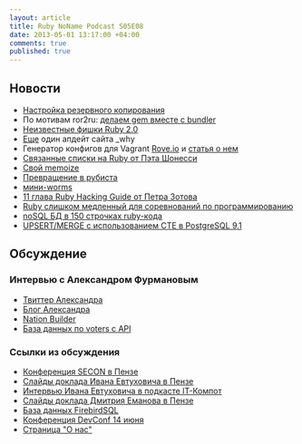 ```yaml
---
layout: article
title: Ruby NoName Podcast S05E08
date: 2013-05-01 13:17:00 +04:00
comments: true
published: true
---
```


## Новости

* [Настройка резервного копирования](http://www.csolg.com/blogs/nastroika-rezervnogo-arhivirovaniya-backup-ruby-on-rails-32-proektov)
* По мотивам ror2ru: [делаем gem вместе с bundler](http://net.tutsplus.com/tutorials/ruby/gem-creation-with-bundler/)
* [Неизвестные фишки Ruby 2.0](http://whitequark.org/blog/2013/04/14/unmentioned-features-of-ruby-2-dot-0/)
* [Еще](https://news.ycombinator.com/item?id=5571387) один апдейт сайта \_why
* Генератор конфигов для Vagrant [Rove.io](http://rove.io/) и [статья о нем](http://staal.io/blog/2013/04/12/vagrant-to-the-masses/)
* [Связанные списки на Ruby от Пэта Шонесси](http://rubysource.com/rubys-missing-data-structure/)
* [Свой memoize](http://www.commandercoriander.net/blog/2013/04/10/metaprogramming-fibonacci/)
* [Превращение в рубиста](http://collectiveidea.com/blog/archives/2013/02/25/becoming-a-rubyist/)
* [мини-worms](https://github.com/jamesmoriarty/scorched-earth-rb)
* [11 глава Ruby Hacking Guide от Петра Зотова](http://whitequark.org/blog/2013/04/01/ruby-hacking-guide-ch-11-finite-state-lexer/)
* [Ruby слишком медленный для соревнований по программированию](http://blog.clifreeder.com/blog/2013/04/21/ruby-is-too-slow-for-programming-competitions/)
* [noSQL БД в 150 строчках ruby-кода](https://github.com/sausheong/rbase)
* [UPSERT/MERGE с использованием CTE в PostgreSQL 9.1](http://vibhorkumar.wordpress.com/2011/10/26/upsertmerge-using-writable-cte-in-postgresql-9-1/)

## Обсуждение

### Интервью с Александром Фурмановым

* [Твиттер Александра](https://twitter.com/afurmanov)
* [Блог Александра](http://afurmanov.com)
* [Nation Builder](http://nationbuilder.com)
* [База данных по voters с API](http://election.nationbuilder.com/)

### Ссылки из обсуждения

* [Конференция SECON в Пензе](http://2013.secon.ru/)
* [Слайды доклада Ивана Евтуховича в Пензе](http://2013.secon.ru/program/technology/4)
* [Интервью Ивана Евтуховича в подкасте IT-Компот](http://hack.podfm.ru/it_compot/47/)
* [Слайды доклада Дмитрия Еманова в Пензе](http://2013.secon.ru/program/technology/11)
* [База данных FirebirdSQL](http://firebirdsql.org/)
* [Конференция DevConf 14 июня](http://devconf.ru/)
* [Страница "О нас"](/about.html)


